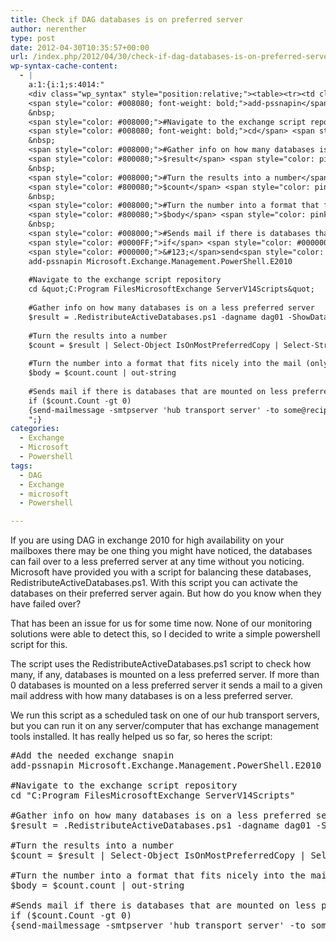 ```yaml
---
title: Check if DAG databases is on preferred server
author: nerenther
type: post
date: 2012-04-30T10:35:57+00:00
url: /index.php/2012/04/30/check-if-dag-databases-is-on-preferred-server/
wp-syntax-cache-content:
  - |
    a:1:{i:1;s:4014:"
    <div class="wp_syntax" style="position:relative;"><table><tr><td class="code"><pre class="powershell" style="font-family:monospace;"><span style="color: #008000;">#Add the needed exchange snapin</span>
    <span style="color: #008080; font-weight: bold;">add-pssnapin</span> Microsoft.Exchange.Management.PowerShell.E2010
    &nbsp;
    <span style="color: #008000;">#Navigate to the exchange script repository</span>
    <span style="color: #008080; font-weight: bold;">cd</span> <span style="color: #800000;">&quot;C:Program FilesMicrosoftExchange ServerV14Scripts&quot;</span>
    &nbsp;
    <span style="color: #008000;">#Gather info on how many databases is on a less preferred server</span>
    <span style="color: #800080;">$result</span> <span style="color: pink;">=</span> .RedistributeActiveDatabases.ps1 <span style="color: pink;">-</span>dagname dag01 <span style="color: pink;">-</span>ShowDatabaseCurrentActives
    &nbsp;
    <span style="color: #008000;">#Turn the results into a number</span>
    <span style="color: #800080;">$count</span> <span style="color: pink;">=</span> <span style="color: #800080;">$result</span> <span style="color: pink;">|</span> <span style="color: #008080; font-weight: bold;">Select-Object</span> IsOnMostPreferredCopy <span style="color: pink;">|</span> <span style="color: #008080; font-weight: bold;">Select-String</span> False <span style="color: pink;">|</span> <span style="color: #008080; font-weight: bold;">Measure-Object</span>
    &nbsp;
    <span style="color: #008000;">#Turn the number into a format that fits nicely into the mail (only for looks :))</span>
    <span style="color: #800080;">$body</span> <span style="color: pink;">=</span> <span style="color: #800080;">$count</span>.count <span style="color: pink;">|</span> <span style="color: #008080; font-weight: bold;">out-string</span>
    &nbsp;
    <span style="color: #008000;">#Sends mail if there is databases that are mounted on less preferred server</span>
    <span style="color: #0000FF;">if</span> <span style="color: #000000;">&#40;</span><span style="color: #800080;">$count</span>.Count <span style="color: #FF0000;">-gt</span> <span style="color: #804000;">0</span><span style="color: #000000;">&#41;</span>
    <span style="color: #000000;">&#123;</span>send<span style="color: pink;">-</span>mailmessage <span style="color: pink;">-</span>smtpserver <span style="color: #800000;">'hub transport server'</span> <span style="color: pink;">-</span>to some<span style="color: pink;">@</span>recipient.com<span style="color: pink;">,</span>some.other<span style="color: pink;">@</span>recipient <span style="color: pink;">-</span>from some<span style="color: pink;">@</span>mailaddress.com <span style="color: pink;">-</span>subject <span style="color: #800000;">&quot;DAG unbalanced&quot;</span> <span style="color: #008080; font-style: italic;">-Body</span> <span style="color: #800000;">&quot;The following number of databases is not on their prefered server: $body&quot;</span><span style="color: #000000;">&#125;</span></pre></td></tr></table><p class="theCode" style="display:none;">#Add the needed exchange snapin
    add-pssnapin Microsoft.Exchange.Management.PowerShell.E2010
    
    #Navigate to the exchange script repository
    cd &quot;C:Program FilesMicrosoftExchange ServerV14Scripts&quot;
    
    #Gather info on how many databases is on a less preferred server
    $result = .RedistributeActiveDatabases.ps1 -dagname dag01 -ShowDatabaseCurrentActives
    
    #Turn the results into a number
    $count = $result | Select-Object IsOnMostPreferredCopy | Select-String False | Measure-Object
    
    #Turn the number into a format that fits nicely into the mail (only for looks :))
    $body = $count.count | out-string
    
    #Sends mail if there is databases that are mounted on less preferred server
    if ($count.Count -gt 0)
    {send-mailmessage -smtpserver 'hub transport server' -to some@recipient.com,some.other@recipient -from some@mailaddress.com -subject &quot;DAG unbalanced&quot; -Body &quot;The following number of databases is not on their prefered server: $body&quot;}</p></div>
    ";}
categories:
  - Exchange
  - Microsoft
  - Powershell
tags:
  - DAG
  - Exchange
  - microsoft
  - Powershell

---
```

If you are using DAG in exchange 2010 for high availability on your mailboxes there may be one thing you might have noticed, the databases can fail over to a less preferred server at any time without you noticing.  
Microsoft have provided you with a script for balancing these databases, RedistributeActiveDatabases.ps1. With this script you can activate the databases on their preferred server again. But how do you know when they have failed over?

That has been an issue for us for some time now. None of our monitoring solutions were able to detect this, so I decided to write a simple powershell script for this.

The script uses the RedistributeActiveDatabases.ps1 script to check how many, if any, databases is mounted on a less preferred server. If more than 0 databases is mounted on a less preferred server it sends a mail to a given mail address with how many databases is on a less preferred server.

We run this script as a scheduled task on one of our hub transport servers, but you can run it on any server/computer that has exchange management tools installed. It has really helped us so far, so heres the script:

<pre lang="powershell">#Add the needed exchange snapin
add-pssnapin Microsoft.Exchange.Management.PowerShell.E2010

#Navigate to the exchange script repository
cd "C:Program FilesMicrosoftExchange ServerV14Scripts"

#Gather info on how many databases is on a less preferred server
$result = .RedistributeActiveDatabases.ps1 -dagname dag01 -ShowDatabaseCurrentActives

#Turn the results into a number
$count = $result | Select-Object IsOnMostPreferredCopy | Select-String False | Measure-Object

#Turn the number into a format that fits nicely into the mail (only for looks :))
$body = $count.count | out-string

#Sends mail if there is databases that are mounted on less preferred server
if ($count.Count -gt 0)
{send-mailmessage -smtpserver 'hub transport server' -to some@recipient.com,some.other@recipient -from some@mailaddress.com -subject "DAG unbalanced" -Body "The following number of databases is not on their prefered server: $body"}</pre>